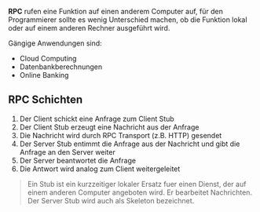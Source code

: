 
__RPC__ rufen eine Funktion auf einen anderem Computer auf, für den Programmierer sollte es wenig Unterschied machen, ob die Funktion lokal oder auf einem anderen Rechner ausgeführt wird.

Gängige Anwendungen sind:
- Cloud Computing
- Datenbankberechnungen
- Online Banking

## RPC Schichten

1. Der Client schickt eine Anfrage zum Client Stub
2. Der Client Stub erzeugt eine Nachricht aus der Anfrage
3. Die Nachricht wird durch RPC Transport (z.B. HTTP) gesendet
4. Der Server Stub entimmt die Anfrage aus der Nachricht und gibt die Anfrage an den Server weiter
5. Der Server beantwortet die Anfrage 
6. Die Antwort wird analog zum Client weitergeleitet

> Ein Stub ist ein kurzzeitiger lokaler Ersatz fuer einen Dienst, der auf einem anderen Computer angeboten wird. Er bearbeitet Nachrichten. Der Server Stub wird auch als Skeleton bezeichnet.


